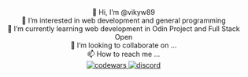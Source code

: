 <div align="center">
   <div>
      👋 Hi, I’m @vikyw89
   </div>
   <div>
      👀 I’m interested in web development and general programming
   </div>
   <div>
      🌱 I’m currently learning web development in Odin Project and Full Stack Open
   </div>
   <div>
      💞️ I’m looking to collaborate on ...
   </div>
   <div>
      📫 How to reach me ...
   </div>
   <a href="https://www.codewars.com/users/vikyw89"> 
      <img alt="codewars" src="https://www.codewars.com/users/vikyw89/badges/large">
   </a>
   <a href="https://discord.com/users/Viky#6453"> 
      <img alt="discord" src="https://user-images.githubusercontent.com/112059651/203719202-d46ffc71-1ff4-4cbf-a62c-3e903c522e56.gif">
   </a>
</div>
